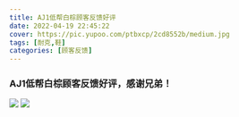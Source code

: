 ```yaml
---
title: AJ1低帮白棕顾客反馈好评
date: 2022-04-19 22:45:22
cover: https://pic.yupoo.com/ptbxcp/2cd8552b/medium.jpg
tags: [耐克,鞋]
categories: [顾客反馈]
---
```


###  AJ1低帮白棕顾客反馈好评，感谢兄弟！
![](https://pic.yupoo.com/ptbxcp/92e978bd/1c9eb271.jpg)
![](https://pic.yupoo.com/ptbxcp/2cd8552b/0b1ab72f.jpg)
